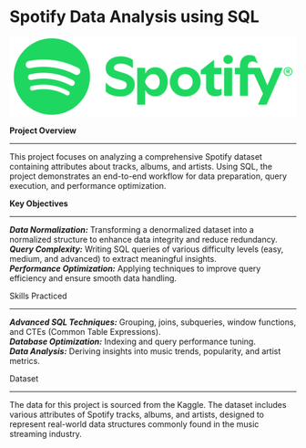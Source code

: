 # Spotify Data Analysis using SQL 

![Spotify Logo](spotify-logo.png)   





**Project Overview**
_____________________________________________________________________________________________________________________________________________________________________________________________

This project focuses on analyzing a comprehensive Spotify dataset containing attributes about tracks, albums, and artists. Using SQL, the project demonstrates an end-to-end workflow for data preparation, query execution, and performance optimization.      



**Key Objectives**
_____________________________________________________________________________________________________________________________________________________________________________________________

_**Data Normalization:**_ Transforming a denormalized dataset into a normalized structure to enhance data integrity and reduce redundancy.   
_**Query Complexity:**_  Writing SQL queries of various difficulty levels (easy, medium, and advanced) to extract meaningful insights.  
_**Performance Optimization:**_  Applying techniques to improve query efficiency and ensure smooth data handling.  



Skills Practiced
_____________________________________________________________________________________________________________________________________________________________________________________________

**_Advanced SQL Techniques:_** Grouping, joins, subqueries, window functions, and CTEs (Common Table Expressions).  
**_Database Optimization:_** Indexing and query performance tuning.  
**_Data Analysis:_** Deriving insights into music trends, popularity, and artist metrics.  



Dataset 
_____________________________________________________________________________________________________________________________________________________________________________________________

The data for this project is sourced from the Kaggle. The dataset includes various attributes of Spotify tracks, albums, and artists, designed to represent real-world data structures commonly found in the music streaming industry.




